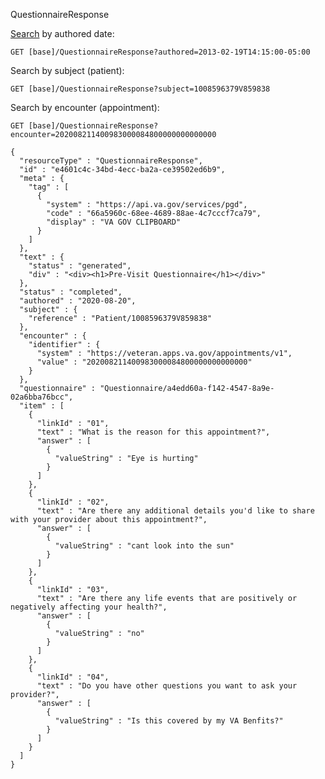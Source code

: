 QuestionnaireResponse

[Search](https://www.hl7.org/fhir/questionnaireresponse.html#search) by authored date:

`GET [base]/QuestionnaireResponse?authored=2013-02-19T14:15:00-05:00`

Search by subject (patient):

`GET [base]/QuestionnaireResponse?subject=1008596379V859838`

Search by encounter (appointment):

`GET [base]/QuestionnaireResponse?encounter=202008211400983000084800000000000000`

```
{
  "resourceType" : "QuestionnaireResponse",
  "id" : "e4601c4c-34bd-4ecc-ba2a-ce39502ed6b9",
  "meta" : {
    "tag" : [
      {
        "system" : "https://api.va.gov/services/pgd",
        "code" : "66a5960c-68ee-4689-88ae-4c7cccf7ca79",
        "display" : "VA GOV CLIPBOARD"
      }
    ]
  },
  "text" : {
    "status" : "generated",
    "div" : "<div><h1>Pre-Visit Questionnaire</h1></div>"
  },
  "status" : "completed",
  "authored" : "2020-08-20",
  "subject" : {
    "reference" : "Patient/1008596379V859838"
  },
  "encounter" : {
    "identifier" : {
      "system" : "https://veteran.apps.va.gov/appointments/v1",
      "value" : "202008211400983000084800000000000000"
    }
  },
  "questionnaire" : "Questionnaire/a4edd60a-f142-4547-8a9e-02a6bba76bcc",
  "item" : [
    {
      "linkId" : "01",
      "text" : "What is the reason for this appointment?",
      "answer" : [
        {
          "valueString" : "Eye is hurting"
        }
      ]
    },
    {
      "linkId" : "02",
      "text" : "Are there any additional details you'd like to share with your provider about this appointment?",
      "answer" : [
        {
          "valueString" : "cant look into the sun"
        }
      ]
    },
    {
      "linkId" : "03",
      "text" : "Are there any life events that are positively or negatively affecting your health?",
      "answer" : [
        {
          "valueString" : "no"
        }
      ]
    },
    {
      "linkId" : "04",
      "text" : "Do you have other questions you want to ask your provider?",
      "answer" : [
        {
          "valueString" : "Is this covered by my VA Benfits?"
        }
      ]
    }
  ]
}
```
